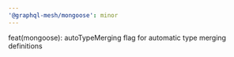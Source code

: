 ```yaml
---
'@graphql-mesh/mongoose': minor
---
```


feat(mongoose): autoTypeMerging flag for automatic type merging definitions
